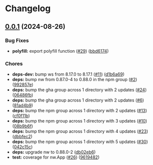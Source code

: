 # Changelog

## [0.0.1](https://github.com/nwutils/nw-cli/compare/v0.0.0...v0.0.1) (2024-08-26)


### Bug Fixes

* **polyfill:** export polyfill function ([#29](https://github.com/nwutils/nw-cli/issues/29)) ([bbd6174](https://github.com/nwutils/nw-cli/commit/bbd61747feaef21b733d8699161a5efe38739511))


### Chores

* **deps-dev:** bump ws from 8.17.0 to 8.17.1 ([#11](https://github.com/nwutils/nw-cli/issues/11)) ([d1b6a69](https://github.com/nwutils/nw-cli/commit/d1b6a692f777007344e7ed4ea9223882721e9cb7))
* **deps:** bump nw from 0.87.0-4 to 0.88.0 in the npm group ([#2](https://github.com/nwutils/nw-cli/issues/2)) ([992857e](https://github.com/nwutils/nw-cli/commit/992857ed46fde820d54251b58c83c4bea4fba566))
* **deps:** bump the gha group across 1 directory with 2 updates ([#24](https://github.com/nwutils/nw-cli/issues/24)) ([06486fb](https://github.com/nwutils/nw-cli/commit/06486fb1d91c09fb9312fd92050710205549f35d))
* **deps:** bump the gha group across 1 directory with 2 updates ([#6](https://github.com/nwutils/nw-cli/issues/6)) ([81ad4b9](https://github.com/nwutils/nw-cli/commit/81ad4b948a4661df4a5320135caa79e88fc3d89f))
* **deps:** bump the npm group across 1 directory with 2 updates ([#13](https://github.com/nwutils/nw-cli/issues/13)) ([cf0f11b](https://github.com/nwutils/nw-cli/commit/cf0f11b6b20fb738aac252711b66bd5814d1a1d2))
* **deps:** bump the npm group across 1 directory with 3 updates ([#10](https://github.com/nwutils/nw-cli/issues/10)) ([08b9b6f](https://github.com/nwutils/nw-cli/commit/08b9b6fb510e74b1228e4dd94e50ffe4a15f3823))
* **deps:** bump the npm group across 1 directory with 4 updates ([#23](https://github.com/nwutils/nw-cli/issues/23)) ([dbbfec2](https://github.com/nwutils/nw-cli/commit/dbbfec256c577561307d4826e9ebc742a668dcdc))
* **deps:** bump the npm group across 1 directory with 5 updates ([#30](https://github.com/nwutils/nw-cli/issues/30)) ([042c15c](https://github.com/nwutils/nw-cli/commit/042c15ce587ff88969a379463088af442cea3e8a))
* **deps:** upgrade nw to 0.88.0-2 ([db02eb6](https://github.com/nwutils/nw-cli/commit/db02eb6ad9522a50c253ade9f45170d3bee0d462))
* **test:** coverage for nw.App ([#26](https://github.com/nwutils/nw-cli/issues/26)) ([9619482](https://github.com/nwutils/nw-cli/commit/961948240e26d26552fae5718d68b9b136955f6b))
